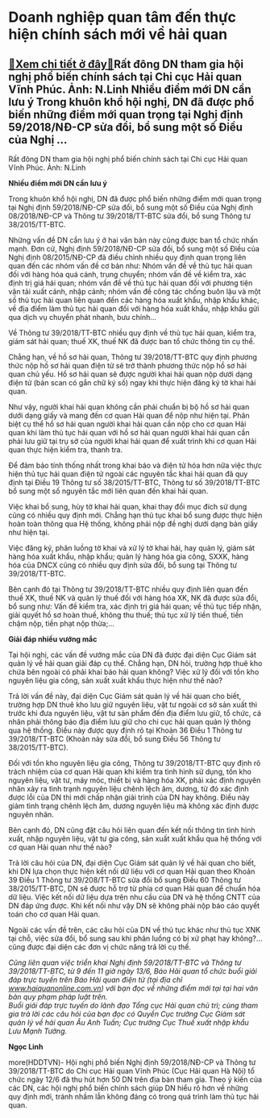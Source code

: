 Doanh nghiệp quan tâm đến thực hiện chính sách mới về hải quan
==============================================================

[:gift:Xem chi tiết ở đây:gift:](https://hddtvn.com/doanh-nghiep-quan-tam-den-thuc-hien-chinh-sach-moi-ve-hai-quan/)Rất đông DN tham gia hội nghị phổ biến chính sách tại Chi cục Hải quan Vĩnh Phúc. Ảnh: N.Linh Nhiều điểm mới DN cần lưu ý Trong khuôn khổ hội nghị, DN đã được phổ biến những điểm mới quan trọng tại Nghị định 59/2018/NĐ-CP sửa đổi, bổ sung một số Điều của Nghị …
---------------------------------------------------------------------------------------------------------------------------------------------------------------------------------------------------------------------------------------------------------------------







 






 Rất đông DN tham gia hội nghị phổ biến chính sách tại Chi cục Hải quan Vĩnh Phúc. Ảnh: N.Linh 


**Nhiều điểm mới DN cần lưu ý**


 Trong khuôn khổ hội nghị, DN đã được phổ biến những điểm mới quan trọng tại Nghị định 59/2018/NĐ-CP sửa đổi, bổ sung một số Điều của Nghị định 08/2018/NĐ-CP và Thông tư 39/2018/TT-BTC sửa đổi, bổ sung Thông tư 38/2015/TT-BTC.


 Những vấn đề DN cần lưu ý ở hai văn bản này cũng được ban tổ chức nhấn mạnh. Đơn cử, Nghị định 59/2018/NĐ-CP sửa đổi, bổ sung một số Điều của Nghị định 08/2015/NĐ-CP đã điều chỉnh nhiều quy định quan trọng liên quan đến các nhóm vấn đề cơ bản như: Nhóm vấn đề về thủ tục hải quan đối với hàng hóa quá cảnh, trung chuyển; nhóm vấn đề về kiểm tra, xác định trị giá hải quan; nhóm vấn đề về thủ tục hải quan đối với phương tiện vận tải xuất cảnh, nhập cảnh; nhóm vấn đề công tác chống buôn lậu và một số thủ tục hải quan liên quan đến các hàng hóa xuất khẩu, nhập khẩu khác, về địa điểm làm thủ tục hải quan đối với hàng hóa xuất khẩu, nhập khẩu gửi qua dịch vụ chuyển phát nhanh, bưu chính… 


 Về Thông tư 39/2018/TT-BTC nhiều quy định về thủ tục hải quan, kiểm tra, giám sát hải quan; thuế XK, thuế NK đã được ban tổ chức thông tin cụ thể.


 Chẳng hạn, về hồ sơ hải quan, Thông tư 39/2018/TT-BTC quy định phương thức nộp hồ sơ hải quan điện tử sẽ trở thành phương thức nộp hồ sơ hải quan chủ yếu. Hồ sơ hải quan sẽ được người khai hải quan nộp dưới dạng điện tử (bản scan có gắn chữ ký số) ngay khi thực hiện đăng ký tờ khai hải quan.


Như vậy, người khai hải quan không cần phải chuẩn bị bộ hồ sơ hải quan dưới dạng giấy và mang đến cơ quan Hải quan để nộp như hiện tại. Phân biệt cụ thể hồ sơ hải quan người khai hải quan cần nộp cho cơ quan Hải quan khi làm thủ tục hải quan với hồ sơ hải quan người khai hải quan cần phải lưu giữ tại trụ sở của người khai hải quan để xuất trình khi cơ quan Hải quan thực hiện kiểm tra, thanh tra. 


 Để đảm bảo tính thống nhất trong khai báo và điện tử hóa hơn nữa việc thực hiện thủ tục hải quan điện tử ngoài các nguyên tắc khai hải quan đã quy định tại Điều 19 Thông tư số 38/2015/TT-BTC, Thông tư số 39/2018/TT-BTC bổ sung một số nguyên tắc mới liên quan đến khai hải quan.


 Việc khai bổ sung, hủy tờ khai hải quan, khai thay đổi mục đích sử dụng cũng có nhiều quy định mới. Chẳng hạn thủ tục khai bổ sung được thực hiện hoàn toàn thông qua Hệ thống, không phải nộp đề nghị dưới dạng bản giấy như hiện tại. 


 Việc đăng ký, phân luồng tờ khai và xử lý tờ khai hải, hay quản lý, giám sát hàng hóa xuất khẩu, nhập khẩu; quản lý hàng hóa gia công, SXXK, hàng hóa của DNCX cũng có nhiều quy định sửa đổi, bổ sung tại Thông tư 39/2018/TT-BTC.


 Bên cạnh đó tại Thông tư 39/2018/TT-BTC nhiều quy định liên quan đến thuế XK, thuế NK và quản lý thuế đối với hàng hóa XK, NK đã được sửa đổi, bổ sung như: Vấn đề kiểm tra, xác định trị giá hải quan; về thủ tục tiếp nhận, giải quyết hồ sơ hoàn thuế, không thu thuế; thủ tục xử lý tiền thuế, tiền chậm nộp, tiền phạt nộp thừa;…


 **Giải đáp nhiều vướng mắc** 


 Tại hội nghị, các vấn đề vướng mắc của DN đã được đại diện Cục Giám sát quản lý về hải quan giải đáp cụ thể. Chẳng hạn, DN hỏi, trường hợp thuê kho chứa bên ngoài có phải khai báo hải quan không? Việc xử lý đối với tồn kho nguyên liệu gia công, sản xuất xuất khẩu thực hiện như thế nào?


 Trả lời vấn đề này, đại diện Cục Giám sát quản lý về hải quan cho biết, trường hợp DN thuê kho lưu giữ nguyên liệu, vật tư ngoài cơ sở sản xuất thì trước khi đưa nguyên liệu, vật tư sản phẩm đến địa điểm lưu giữ, tổ chức, cá nhân phải thông báo địa điểm lưu giữ cho chi cục hải quan quản lý thông qua hệ thống. Điều này được quy định rõ tại Khoản 36 Điều 1 Thông tư 39/2018/TT-BTC (Khoản này sửa đổi, bổ sung Điều 56 Thông tư 38/2015/TT-BTC).


 Đối với tồn kho nguyên liệu gia công, Thông tư 39/2018/TT-BTC quy định rõ trách nhiệm của cơ quan Hải quan khi kiểm tra tình hình sử dụng, tồn kho nguyên liệu, vật tư, máy móc, thiết bị và hàng hóa XK, phải xác định nguyên nhân xảy ra tình trạnh nguyên liệu chênh lệch âm, dương, từ đó xác định được lỗi của DN thì mới chấp nhận giải trình của DN hay không. Điều này giảm tình trạng chênh lệch âm, dương nguyên liệu mà không xác định được nguyên nhân.


 Bên cạnh đó, DN cũng đặt câu hỏi liên quan đến kết nối thông tin tình hình xuất, nhập nguyên liệu, vật tư gia công, sản xuất xuất khẩu qua hệ thống với cơ quan Hải quan như thế nào? 


Trả lời câu hỏi của DN, đại diện Cục Giám sát quản lý về hải quan cho biết, khi DN lựa chọn thực hiện kết nối dữ liệu với cơ quan Hải quan theo Khoản 39 Điều 1 Thông tư 39/208/TT-BTC sửa đổi bổ sung Điều 60 Thông tư 38/2015/TT-BTC, DN sẽ được hỗ trợ từ phía cơ quan Hải quan để chuẩn hóa dữ liệu. Việc kết nối dữ liệu dựa trên nhu cầu của DN và hệ thống CNTT của DN đáp ứng được. Khi kết nối như vậy DN sẽ không phải nộp báo cáo quyết toán cho cơ quan Hải quan.


 Ngoài các vấn đề trên, các câu hỏi của DN về thủ tục khác như thủ tục XNK tại chỗ, việc sửa đổi, bổ sung sau khi phân luồng có bị xử phạt hay không?… cũng được đại diện các đơn vị chức năng trả lời cụ thể.





*Cũng liên quan việc triển khai Nghị định 59/2018/TT-BTC và Thông tư 39/2018/TT-BTC, từ 9 đến 11 giờ ngày 13/6, Báo Hải quan tổ chức buổi giải đáp trực tuyến trên Báo Hải quan điện tử (tại địa chỉ www.haiquanonline.com.vn) với bạn đọc về những điểm mới tại tại hai văn bản quy phạm pháp luật trên.  
 Buổi giải đáp trực tuyến do lãnh đạo Tổng cục Hải quan chủ trì; cùng tham gia trả lời các câu hỏi của bạn đọc có Quyền Cục trưởng Cục Giám sát quản lý về hải quan Âu Anh Tuấn; Cục trưởng Cục Thuế xuất nhập khẩu Lưu Mạnh Tưởng.*






**Ngọc Linh**



more(HDDTVN)- Hội nghị phổ biến Nghị định 59/2018/NĐ-CP và Thông tư 39/2018/TT-BTC do Chi cục Hải quan Vĩnh Phúc (Cục Hải quan Hà Nội) tổ chức ngày 12/6 đã thu hút hơn 50 DN trên địa bàn tham gia. Theo ý kiến của các DN, các hội nghị phổ biến chính sách giúp DN hiểu rõ hơn về những quy định mới, tránh nhầm lẫn không đáng có trong quá trình làm thủ tục hải quan.

